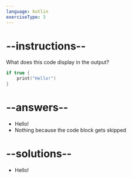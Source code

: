 ```yaml
---
language: kotlin
exerciseType: 3
---
```


# --instructions--

What does this code display in the output?
```kotlin
if true {
	print("Hello!")
}
```

# --answers--

- Hello!
- Nothing because the code block gets skipped

# --solutions--

- Hello!
